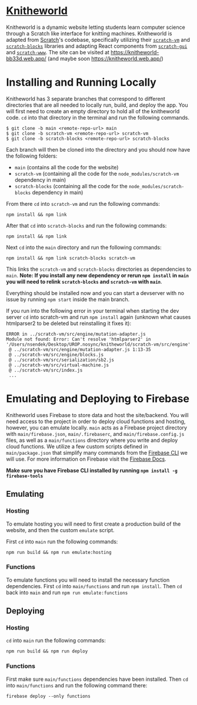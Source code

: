 # [Knitheworld](https://knitheworld-bb33d.web.app/)
Knitheworld is a dynamic website letting students learn computer science through a Scratch like interface for knitting machines. Knitheworld is adapted from [Scratch](https://github.com/LLK)'s codebase, specifically utilizing their [`scratch-vm`](https://github.com/LLK/scratch-vm) and [`scratch-blocks`](https://github.com/LLK/scratch-blocks) libraries and adapting React components from [`scratch-gui`](https://github.com/LLK/scratch-gui) and [`scratch-www`](https://github.com/LLK/scratch-www). The site can be visited at https://knitheworld-bb33d.web.app/ (and maybe soon https://knitheworld.web.app/)

# Installing and Running Locally

Knitheworld has 3 separate branches that correspond to different directories that are all needed to locally run, build, and deploy the app. You will first need to create an empty directory to hold all of the knitheworld code. `cd` into that directory in the terminal and run the following commands.
```
$ git clone -b main <remote-repo-url> main
$ git clone -b scratch-vm <remote-repo-url> scratch-vm
$ git clone -b scratch-blocks <remote-repo-url> scratch-blocks
```
Each branch will then be cloned into the directory and you should now have the following folders:
* `main` (contains all the code for the website)
* `scratch-vm` (containing all the code for the `node_modules/scratch-vm` dependency in main)
* `scratch-blocks` (containing all the code for the `node_modules/scratch-blocks` dependency in main)

From there `cd` into `scratch-vm` and run the following commands:
```
npm install && npm link
```
After that `cd` into `scratch-blocks` and run the following commands:
```
npm install && npm link
```
Next `cd` into the `main` directory and run the following commands:
```
npm install && npm link scratch-blocks scratch-vm
```
This links the `scratch-vm` and `scratch-blocks` directories as dependencies to `main`. <b> Note: If you install any new dependency or rerun `npm install` in `main` you will need to relink `scratch-blocks` and `scratch-vm` with `main`</b>.

Everything should be installed now and you can start a devserver with no issue by running `npm start` inside the main branch.

If you run into the following error in your terminal when starting the dev server `cd` into scratch-vm and run `npm install` again (unknown what causes htmlparser2 to be deleted but reinstalling it fixes it):
```
ERROR in ../scratch-vm/src/engine/mutation-adapter.js
Module not found: Error: Can't resolve 'htmlparser2' in '/Users/nsendek/Desktop/UROP.nosync/knitheworld/scratch-vm/src/engine'
 @ ../scratch-vm/src/engine/mutation-adapter.js 1:13-35
 @ ../scratch-vm/src/engine/blocks.js
 @ ../scratch-vm/src/serialization/sb2.js
 @ ../scratch-vm/src/virtual-machine.js
 @ ../scratch-vm/src/index.js
 ...
 ```
# Emulating and Deploying to Firebase
Knitheworld uses Firebase to store data and host the site/backend. You will need access to the project in order to deploy cloud functions and hosting, however, you can emulate locally. `main` acts as a Firebase project directory with `main/firebase.json`, `main/.firebaserc`, and `main/firebase.config.js` files, as well as a `main/functions` directory where you write and deploy cloud functions. We utilize a few custom scripts defined in `main/package.json` that simplify many commands from the [Firebase CLI](https://firebase.google.com/docs/cli) we will use. For more information on Firebase visit the [Firebase Docs](https://firebase.google.com/docs). 

<b> Make sure you have Firebase CLI installed by running `npm install -g firebase-tools` </b>

## Emulating
### Hosting
To emulate hosting you will need to first create a production build of the website, and then the custom `emulate` script.

First `cd` into `main` run the following commands:
```
npm run build && npm run emulate:hosting
```

### Functions
To emulate functions you will need to install the necessary function dependencies. First `cd` into `main/functions` and run `npm install`. Then `cd` back into `main` and run `npm run emulate:functions`

## Deploying
### Hosting
`cd` into `main` run the following commands:
```
npm run build && npm run deploy
```

### Functions
First make sure `main/functions` dependencies have been installed. Then `cd` into `main/functions` and run the following command there:
```
firebase deploy --only functions
```

